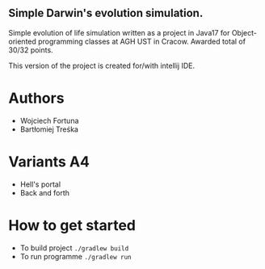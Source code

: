 <h2> Simple Darwin's evolution simulation. </h2>

Simple evolution of life simulation written as a project in Java17 for Object-oriented programming classes at AGH UST in Cracow. Awarded total of 30/32 points.

This version of the project is created for/with intellij IDE.

# Authors
- Wojciech Fortuna
- Bartłomiej Treśka

# Variants A4
- Hell's portal
- Back and forth

# How to get started
- To build project ``` ./gradlew build ```
- To run programme ```./gradlew run```